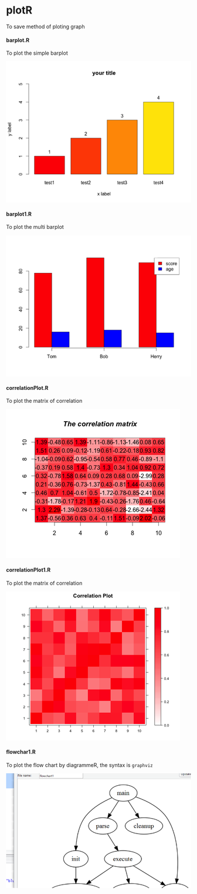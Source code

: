 # plotR
To save method of ploting  graph 

#### barplot.R 
To plot the simple barplot

![barplot](/images/Rplot01.png)

#### barplot1.R
To plot the multi barplot

![barplot1](/images/Rplot.png)

#### correlationPlot.R
To plot the matrix of correlation

![correlationPlot](/images/correlationPlot.png)

#### correlationPlot1.R
To plot the matrix of correlation

![correlationPlot1](/images/correlationPlot1.png)

#### flowchar1.R
To plot the flow chart by diagrammeR, the syntax is `graphviz`

![flowchar1](/images/flowchart1.png)
